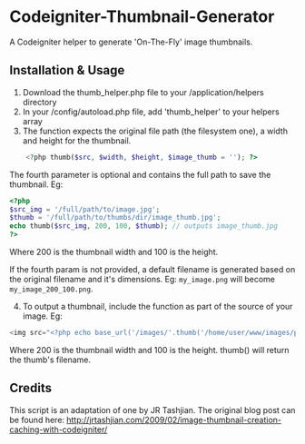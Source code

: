 Codeigniter-Thumbnail-Generator
==============================

A Codeigniter helper to generate &#39;On-The-Fly&#39; image thumbnails.

Installation & Usage
--------------------

1. Download the thumb_helper.php file to your /application/helpers directory
2. In your /config/autoload.php file, add 'thumb_helper' to your helpers array
3. The function expects the original file path (the filesystem one), a width and height for the thumbnail.

```php
	<?php thumb($src, $width, $height, $image_thumb = ''); ?>
```

The fourth parameter is optional and contains the full path to save the thumbnail. Eg:


```php
<?php 
$src_img = '/full/path/to/image.jpg';
$thumb = '/full/path/to/thumbs/dir/image_thumb.jpg';
echo thumb($src_img, 200, 100, $thumb); // outputs image_thumb.jpg 
?>
```

Where 200 is the thumbnail width and 100 is the height.

If the fourth param is not provided, a default filename is generated based on the original filename and it's dimensions. Eg:
````my_image.png```` will become ````my_image_200_100.png````.

4. To output a thumbnail, include the function as part of the source of your image. Eg:


```php
<img src="<?php echo base_url('/images/'.thumb('/home/user/www/images/picture.jpg','200','100')); ?>">
```

Where 200 is the thumbnail width and 100 is the height. thumb() will return the thumb's filename.



Credits
-------

This script is an adaptation of one by JR Tashjian. The original blog post can be found here: 
http://jrtashjian.com/2009/02/image-thumbnail-creation-caching-with-codeigniter/

